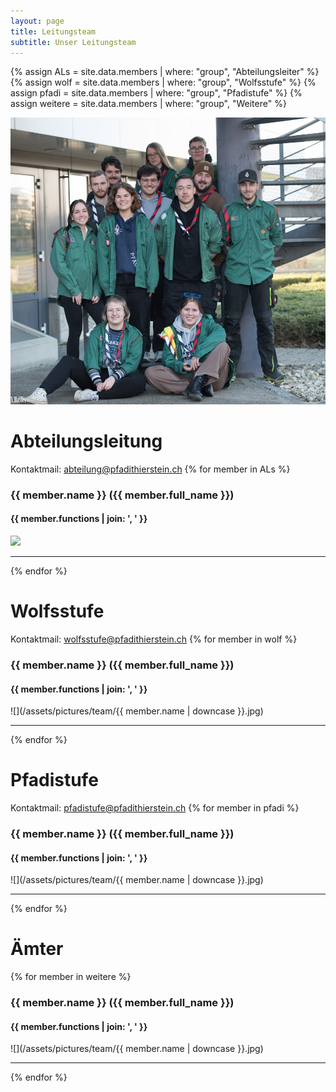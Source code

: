 ```yaml
---
layout: page
title: Leitungsteam
subtitle: Unser Leitungsteam
---
```


{% assign ALs = site.data.members | where: "group", "Abteilungsleiter" %}
{% assign wolf = site.data.members | where: "group", "Wolfsstufe" %}
{% assign pfadi = site.data.members | where: "group", "Pfadistufe" %}
{% assign weitere = site.data.members | where: "group", "Weitere" %}


![](/assets/pictures/team/leitungsteam.jpg)

# Abteilungsleitung
Kontaktmail: [abteilung@pfadithierstein.ch](mailto:abteilung@pfadithierstein.ch)
{% for member in ALs %}
### {{ member.name }} ({{ member.full_name }})
#### {{ member.functions | join: ', ' }}
<img src="/assets/pictures/team/{{ member.name | downcase }}.jpg" class=member_img />

---
{% endfor %}

# Wolfsstufe
Kontaktmail: [wolfsstufe@pfadithierstein.ch](mailto:wolfsstufe@pfadithierstein.ch)
{% for member in wolf %}
### {{ member.name }} ({{ member.full_name }})
#### {{ member.functions | join: ', ' }}
![](/assets/pictures/team/{{ member.name | downcase }}.jpg)

---
{% endfor %}

# Pfadistufe
Kontaktmail: [pfadistufe@pfadithierstein.ch](mailto:pfadistufe@pfadithierstein.ch)
{% for member in pfadi %}
### {{ member.name }} ({{ member.full_name }})
#### {{ member.functions | join: ', ' }}
![](/assets/pictures/team/{{ member.name | downcase }}.jpg)

---
{% endfor %}

# Ämter
{% for member in weitere %}
### {{ member.name }} ({{ member.full_name }})
#### {{ member.functions | join: ', ' }}
![](/assets/pictures/team/{{ member.name | downcase }}.jpg)

---
{% endfor %}
